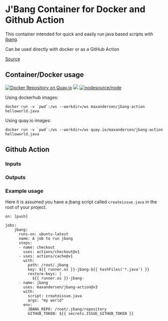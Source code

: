 # J'Bang Container for Docker and Github Action

This container intended for quick and easily run java based scripts with [jbang](https://github.com/maxandersen/jbang).

Can be used directly with docker or as a GitHub Action

[Source](https://github.com/maxandersen/jbang-action)

## Container/Docker usage

[![Docker Repository on Quay.io](https://quay.io/repository/maxandersen/jbang-action/status "Docker Repository on Quay.io")](https://quay.io/repository/maxandersen/jbang-action) [![](https://images.microbadger.com/badges/image/maxandersen/jbang-action.svg)](https://microbadger.com/images/maxandersen/jbang-action "Get your own image badge on microbadger.com") [![nodesource/node](http://dockeri.co/image/maxandersen/jbang-action)](https://registry.hub.docker.com/r/maxandersen/jbang-action)

Using dockerhub images:

```
docker run -v `pwd`:/ws --workdir=/ws maxandersen/jbang-action helloworld.java
```

Using quay.io images:

```
docker run -v `pwd`:/ws --workdir=/ws quay.io/maxandersen/jbang-action helloworld.java
```


## Github Action

### Inputs

### Outputs

### Example usage

Here it is assumed you have a jbang script called `createissue.java` in the root of your project.

```
on: [push]

jobs:
    jbang:
      runs-on: ubuntu-latest
      name: A job to run jbang
      steps:
      - name: checkout
        uses: actions/checkout@v1
      - uses: actions/cache@v1
        with:
          path: /root/.jbang
          key: ${{ runner.os }}-jbang-${{ hashFiles('*.java') }}
          restore-keys: |
            ${{ runner.os }}-jbang-
      - name: jbang
        uses: maxandersen/jbang-action@v3
        with:
          script: createissue.java
          args: "my world"
        env:
          JBANG_REPO: /root/.jbang/repository
          GITHUB_TOKEN: ${{ secrets.ISSUE_GITHUB_TOKEN }}
```
